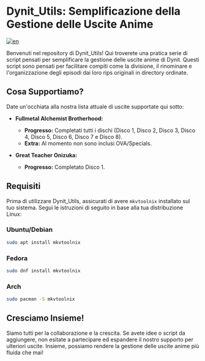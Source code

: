 # Dynit_Utils: Semplificazione della Gestione delle Uscite Anime

[![en](https://img.shields.io/badge/lang-en-red.svg)](https://github.com/GalacticSage/dynit_utils/blob/main/README.md)

Benvenuti nel repository di Dynit_Utils! Qui troverete una pratica serie di script pensati per semplificare la gestione delle uscite anime di Dynit. Questi script sono pensati per facilitare compiti come la divisione, il rinominare e l'organizzazione degli episodi dai loro rips originali in directory ordinate.

## Cosa Supportiamo?

Date un'occhiata alla nostra lista attuale di uscite supportate qui sotto:

- **Fullmetal Alchemist Brotherhood:** 
  - **Progresso:** Completati tutti i dischi (Disco 1, Disco 2, Disco 3, Disco 4, Disco 5, Disco 6, Disco 7 e Disco 8).
  - **Extra:** Al momento non sono inclusi OVA/Specials.

- **Great Teacher Onizuka:**
  - **Progresso:** Completato Disco 1.

## Requisiti

Prima di utilizzare Dynit_Utils, assicurati di avere `mkvtoolnix` installato sul tuo sistema. Segui le istruzioni di seguito in base alla tua distribuzione Linux:

### Ubuntu/Debian
```bash
sudo apt install mkvtoolnix
```
### Fedora
```bash
sudo dnf install mkvtoolnix
```
### Arch
```bash
sudo pacman -S mkvtoolnix
```

## Cresciamo Insieme!

Siamo tutti per la collaborazione e la crescita. Se avete idee o script da aggiungere, non esitate a partecipare ed espandere il nostro supporto per ulteriori uscite. Insieme, possiamo rendere la gestione delle uscite anime più fluida che mai!
